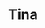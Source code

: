 ---
title: Tina
date: 
draft: false

# descripcion
description : Cadenita con corazón chico

materials: Plata 925

color: Plateado

dimensions: 4,5cm

code: 01-01-0086

type: "Aros"

categories: []

price: $1.870,00

price_eftvo: $1.590,00

# Images
# first image will be shown in the product page
images:
  # - image: "images/path_to_image"
  # La ubicacion de las imagenes es imagenes/Aros/Aros.Colgantes/01-01-0086-tina
  - image: "./images/aros/colgantes/01-01-0086-cadenita-con-corazon-chico_a.jpeg"
  - image: "./images/aros/colgantes/01-01-0086-cadenita-con-corazon-chico_b.jpeg"
---